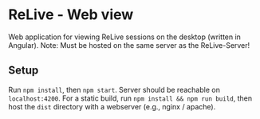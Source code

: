 # ReLive - Web view

Web application for viewing ReLive sessions on the desktop (written in Angular). Note: Must be hosted on the same server as the ReLive-Server!

## Setup
Run `npm install`, then `npm start`. Server should be reachable on `localhost:4200`. For a static build, run `npm install && npm run build`, then host the `dist` directory with a webserver (e.g., nginx / apache).
